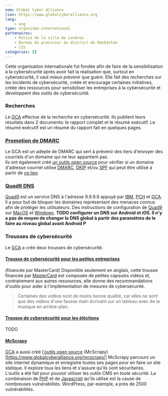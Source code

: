 ```yaml
---
nom: Global Cyber Alliance
lien: https://www.globalcyberalliance.org
lang: 
    - eng
type: organisme-international
partenaires:
    - Police de la ville de Londres
    - Bureau du procureur du district de Manhattan
    - CIS
categories: []
---
```

Cette organisation internationale fut fondée afin de faire de la sensibilisation à la cybersécurité après avoir fait la réalisation que, surtout en cybersécurité, il vaut mieux prévenir que guérir. Elle fait des recherches sur les incidents de cybersécurité, créée et encourage certaines initiatives, créée des ressources pour sensibiliser les entreprises à la cybersécurité et développent des outils de cybersécurité.

### Recherches
Le [GCA] effectue de la recherche en cybersécurité. Ils publient leurs résultats dans 2 documents: le rapport complet et le résumé exécutif. Le résumé exécutif est un résumé du rapport fait en quelques pages.

### [Promotion de DMARC](https://www.globalcyberalliance.org/dmarc/)
Le GCA est un adepte de DMARC qui sert à prévenir des tiers d'envoyer des courriels d'un domaine qui ne leur appartient pas.  
Ils ont également créé [un outils open source](https://github.com/GlobalCyberAlliance/GCADMARCRiskScanner) pour vérifier si un domaine d'adresse courriel utilise [DMARC](https://dmarc.org/), [DKIP](http://www.dkim.org/) et/ou [SPF](https://tools.ietf.org/html/rfc7208) qui peut être utilisé à partir de [ce lien](https://dmarcguide.globalcyberalliance.org/).

### [Quad9 DNS](https://www.globalcyberalliance.org/quad9/)
[Quad9](https://quad9.net/) est un service DNS à l'adresse 9.9.9.9 appuyé par [IBM](https://www.ibm.com), [PCH](https://www.pch.net/) et [GCA].  
Il a pour but de bloquer les domaines représentant des menaces connus afin de protéger les utilisateurs.
Des instructions de configuration de [Quad9](https://quad9.net/) sur [MacOS](https://quad9.net/apple/) et [Windows](https://quad9.net/microsoft/).
**TODO configurer un DNS sur Android et iOS. Il n'y a pas de moyen de changer le DNS global à partir des paramètres de le faire au niveau global avant Android P**

### Trousses de cybersécurité
Le [GCA] a créé deux trousses de cybersécurité.

#### [Trousse de cybersécurité pour les petites entreprises](https://gcatoolkit.org/smallbusiness/)
(financée par MasterCard)
Disponible seulement en anglais, cette trousse financée par [MasterCard](https://www.mastercard.ca) est composée de petites capsules vidéos et, contrairement aux autres ressources, elle donne des recommandations d'outils pour aider à l'implémentation de mesures de cybersécurité.  
> Certaines des vidéos sont de moins bonne qualité, car elles ne sont que des vidéos d'une fausse main écrivant sur un tableau avec de la musique en arrière-plan.

#### [Trousse de cybersécurité pour les éléctions](https://gcatoolkit.org/elections/) 
TODO

#### [McScrapy](https://www.globalcyberalliance.org/mcscrapy/)
[GCA] a aussi créé [l'outils open source](https://github.com/GlobalCyberAlliance/GCAMcScrapy) (McScrapy)[https://www.globalcyberalliance.org/mcscrapy/]
McScrapy parcours un site internet dynamique et enregistre toutes ses pages pour en faire un site statique. Il explore tous les liens et s'assure qu'ils sont sécuritaires.  
L'outils a été fait pour pouvoir utiliser les outils CMS en toute sécurité. La combinaison de [PHP](https://php.net/) et de [Javascript](https://www.ecma-international.org/publications/standards/Ecma-262.htm) qu'ils utilise est la cause de nombreuses vulnérabilités. WordPress, par exemple, a près de 2500 vulnérabilités.  

[GCA]: https://www.globalcyberalliance.org